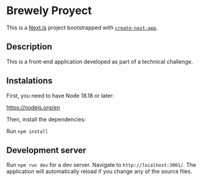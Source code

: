 # Brewely Proyect

This is a [Next.js](https://nextjs.org) project bootstrapped with [`create-next-app`](https://nextjs.org/docs/app/api-reference/cli/create-next-app).

## Description
This is a front-end application developed as part of a technical challenge.

## Instalations

First, you need to have Node 18.18 or later:

https://nodejs.org/en

Then, install the dependencies:

Run `npm install`

## Development server

Run `npm run dev` for a dev server. Navigate to `http://localhost:3001/`. The application will automatically reload if you change any of the source files.